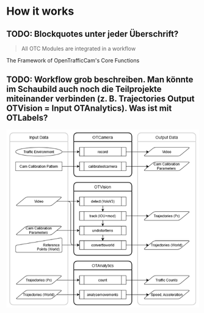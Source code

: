 # How it works

## TODO: Blockquotes unter jeder Überschrift?

> All OTC Modules are integrated in a workflow

The Framework of OpenTrafficCam's Core Functions

## TODO: Workflow grob beschreiben. Man könnte im Schaubild auch noch die Teilprojekte miteinander verbinden (z. B. Trajectories Output OTVision = Input OTAnalytics). Was ist mit OTLabels?

![Framework](framework-Vertical.png)
